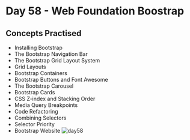 # Day 58 - Web Foundation Boostrap
## Concepts Practised
- Installing Bootstrap
- The Bootstrap Navigation Bar
- The Bootstrap Grid Layout System
- Grid Layouts
- Bootstrap Containers
- Bootstrap Buttons and Font Awesome
- The Bootstrap Carousel
- Bootstrap Cards
- CSS Z-index and Stacking Order
- Media Query Breakpoints
- Code Refactoring
- Combining Selectors
- Selector Priority
- Bootstrap Website
![day58](https://user-images.githubusercontent.com/98851253/160501527-76c03c8e-8231-4477-b870-9306b2dce156.gif)
